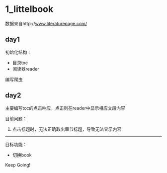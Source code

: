 # 1_littelbook
数据来自http://www.literaturepage.com/
## day1
初始化结构：
- 目录toc
- 阅读器reader

编写爬虫
## day2
主要编写toc的点击响应，点击则在reader中显示相应文段内容

目前问题：
1. 点击标题时，无法正确取出章节标题，导致无法显示内容

---

目标功能：
- 切换book

Keep Going!
